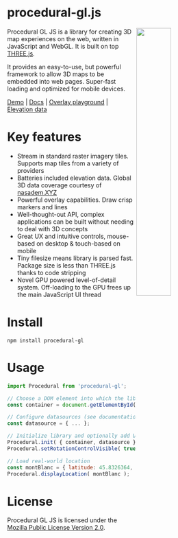 procedural-gl.js
================

<img src="https://raw.githubusercontent.com/felixpalmer/procedural-gl-js/main/screenshots/title.jpg" width="40%" align="right" />

Procedural GL JS is a library for creating 3D map experiences on the web, written in JavaScript and WebGL. It is built on top [THREE.js](https://github.com/mrdoob/three.js).

It provides an easy-to-use, but powerful framework to allow 3D maps to be embedded into web pages. Super-fast loading and optimized for mobile devices.

[Demo](https://felixpalmer.github.io/procedural-gl-js/) | [Docs](https://felixpalmer.github.io/procedural-gl-js/docs/) | [Overlay playground](https://felixpalmer.github.io/procedural-gl-js/docs/overlays.html) | [Elevation data](https://www.nasadem.xyz)

Key features
============

- Stream in standard raster imagery tiles. Supports map tiles from a variety of providers
- Batteries included elevation data. Global 3D data coverage courtesy of [nasadem.XYZ](https://www.nasadem.xyz)
- Powerful overlay capabilities. Draw crisp markers and lines
- Well-thought-out API, complex applications can be built without needing to deal with 3D concepts
- Great UX and intuitive controls, mouse-based on desktop & touch-based on mobile
- Tiny filesize means library is parsed fast. Package size is less than THREE.js thanks to code stripping
- Novel GPU powered level-of-detail system. Off-loading to the GPU frees up the main JavaScript UI thread

Install
=======

    npm install procedural-gl

Usage
=====

```javascript
import Procedural from 'procedural-gl';

// Choose a DOM element into which the library should render
const container = document.getElementById( 'container' );

// Configure datasources (see documentation for details)
const datasource = { ... };

// Initialize library and optionally add UI controls
Procedural.init( { container, datasource } );
Procedural.setRotationControlVisible( true );

// Load real-world location
const montBlanc = { latitude: 45.8326364, longitude: 6.8564201 };
Procedural.displayLocation( montBlanc );
```

License
=======

Procedural GL JS is licensed under the [Mozilla Public License Version 2.0](https://www.mozilla.org/en-US/MPL/2.0/).
